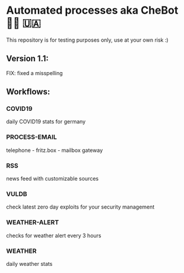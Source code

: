 # Automated processes aka CheBot :rainbow_flag: :ukraine:

This repository is for testing purposes only, use at your own risk :)

## Version 1.1:

FIX: fixed a misspelling

## Workflows:

### COVID19

daily COVID19 stats for germany

### PROCESS-EMAIL

telephone - fritz.box - mailbox gateway

### RSS

news feed with customizable sources

### VULDB

check latest zero day exploits for your security management

### WEATHER-ALERT

checks for weather alert every 3 hours

### WEATHER

daily weather stats
